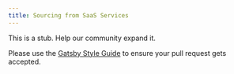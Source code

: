 ```yaml
---
title: Sourcing from SaaS Services
---
```


This is a stub. Help our community expand it.

Please use the [Gatsby Style Guide](/docs/gatsby-style-guide/) to ensure your
pull request gets accepted.
